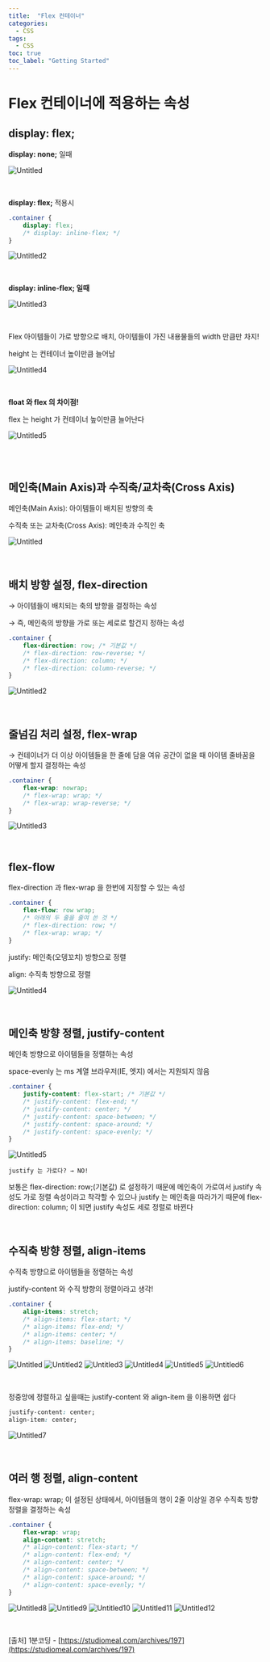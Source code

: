 ```yaml
---
title:  "Flex 컨테이너"
categories:
  - CSS
tags:
  - CSS
toc: true
toc_label: "Getting Started"
---
```


# Flex 컨테이너에 적용하는 속성

## display: flex;

**display: none;** 일때

![Untitled](https://user-images.githubusercontent.com/79130276/129141259-08074c42-b283-45b6-870e-c82c02c22315.png)

<br>

**display: flex;** 적용시

```css
.container {
	display: flex;
	/* display: inline-flex; */
}
```

![Untitled2](https://user-images.githubusercontent.com/79130276/129141261-5fce5001-8662-4dab-9ace-5293eb0fe81d.png)

<br>

**display: inline-flex; 일때**

![Untitled3](https://user-images.githubusercontent.com/79130276/129141263-83dc277f-47d1-44a2-92f5-ccd85c3dab9c.png)

<br>

Flex 아이템들이 가로 방향으로 배치, 아이템들이 가진 내용물들의 width 만큼만 차지!

height 는 컨테이너 높이만큼 늘어남

![Untitled4](https://user-images.githubusercontent.com/79130276/129141264-632a6bc5-35a1-4d3e-a548-6bb6201c2c32.png)

<br>

**float 와 flex 의 차이점!**

flex 는 height 가 컨테이너 높이만큼 늘어난다

![Untitled5](https://user-images.githubusercontent.com/79130276/129141267-060e537f-4aaa-41af-a442-e64db320f3de.png)


<br>
<br>


## 메인축(Main Axis)과 수직축/교차축(Cross Axis)


메인축(Main Axis): 아이템들이 배치된 방향의 축

수직축 또는 교차축(Cross Axis): 메인축과 수직인 축

![Untitled](https://user-images.githubusercontent.com/79130276/129141582-0b1a3bbc-171f-465a-8bc4-00335334b774.png)

<br>

## 배치 방향 설정, flex-direction

→ 아이템들이 배치되는 축의 방향을 결정하는 속성

→ 즉, 메인축의 방향을 가로 또는 세로로 할건지 정하는 속성

```css
.container {
	flex-direction: row; /* 기본값 */
	/* flex-direction: row-reverse; */
	/* flex-direction: column; */
	/* flex-direction: column-reverse; */
}
```

![Untitled2](https://user-images.githubusercontent.com/79130276/129141590-71c638db-cf9c-4045-9ac6-41e2520e064a.png)

<br>

## 줄넘김 처리 설정, flex-wrap

→ 컨테이너가 더 이상 아이템들을 한 줄에 담을 여유 공간이 없을 때 아이템 줄바꿈을 어떻게 할지 결정하는 속성

```css
.container {
	flex-wrap: nowrap;
	/* flex-wrap: wrap; */
	/* flex-wrap: wrap-reverse; */
}
```

![Untitled3](https://user-images.githubusercontent.com/79130276/129141568-d00f4504-744e-488b-803f-3dee11280785.png)

<br>

## flex-flow

flex-direction 과 flex-wrap 을 한번에 지정할 수 있는 속성

```css
.container {
	flex-flow: row wrap;
	/* 아래의 두 줄을 줄여 쓴 것 */
	/* flex-direction: row; */
	/* flex-wrap: wrap; */
}
```

justify: 메인축(오뎅꼬치) 방향으로 정렬

align: 수직축 방향으로 정렬

![Untitled4](https://user-images.githubusercontent.com/79130276/129141573-82653756-ac81-4da7-8e99-7dab0cb5effd.png)

<br>

## 메인축 방향 정렬, justify-content

메인축 방향으로 아이템들을 정렬하는 속성

space-evenly 는 ms 계열 브라우저(IE, 엣지) 에서는 지원되지 않음

```css
.container {
	justify-content: flex-start; /* 기본값 */
	/* justify-content: flex-end; */
	/* justify-content: center; */
	/* justify-content: space-between; */
	/* justify-content: space-around; */
	/* justify-content: space-evenly; */
}
```

![Untitled5](https://user-images.githubusercontent.com/79130276/129141576-880a03e3-a359-4988-ab90-10f0f4cb8def.png)


`justify 는 가로다? → NO!`

보통은 flex-direction: row;(기본값) 로 설정하기 때문에 메인축이 가로여서 justify 속성도 가로 정렬 속성이라고 착각할 수 있으나 justify 는 메인축을 따라가기 때문에 flex-direction: column; 이 되면 justify 속성도 세로 정렬로 바뀐다

<br>

## 수직축 방향 정렬, align-items

수직축 방향으로 아이템들을 정렬하는 속성

justify-content 와 수직 방향의 정렬이라고 생각!

```css
.container {
	align-items: stretch;
	/* align-items: flex-start; */
	/* align-items: flex-end; */
	/* align-items: center; */
	/* align-items: baseline; */
}
```

![Untitled](https://user-images.githubusercontent.com/79130276/129141937-a49767b0-ba8c-4178-834a-a0fc63633bc5.png)
![Untitled2](https://user-images.githubusercontent.com/79130276/129141940-0d226cb4-56f5-4eaf-82a9-b67bc81e656a.png)
![Untitled3](https://user-images.githubusercontent.com/79130276/129141942-7736b1be-9e49-4881-9897-af6f3ab80af3.png)
![Untitled4](https://user-images.githubusercontent.com/79130276/129141943-eddd6396-e42a-4405-87e9-259edb0e751b.png)
![Untitled5](https://user-images.githubusercontent.com/79130276/129141945-743c561d-2c69-4757-96a3-c46ae2aedcc5.png)
![Untitled6](https://user-images.githubusercontent.com/79130276/129141947-9c8b09dc-2af7-4c1b-9654-b1fabc68919b.png)

<br>

정중앙에 정렬하고 싶을때는 justify-content 와 align-item 을 이용하면 쉽다

```css
justify-content: center;
align-item: center;
```

![Untitled7](https://user-images.githubusercontent.com/79130276/129141948-e2782782-bff6-40cf-b86e-a25e7d28166c.png)

<br>

## 여러 행 정렬, align-content

flex-wrap: wrap; 이 설정된 상태에서, 아이템들의 행이 2줄 이상일 경우 수직축 방향 정렬을 결정하는 속성

```css
.container {
	flex-wrap: wrap;
	align-content: stretch;
	/* align-content: flex-start; */
	/* align-content: flex-end; */
	/* align-content: center; */
	/* align-content: space-between; */
	/* align-content: space-around; */
	/* align-content: space-evenly; */
}
```
![Untitled8](https://user-images.githubusercontent.com/79130276/129141950-c5ff501c-a7d1-40ea-9a1b-23abd94d3be3.png)
![Untitled9](https://user-images.githubusercontent.com/79130276/129142056-ec77e998-8b21-4550-903b-1853576ce311.png)
![Untitled10](https://user-images.githubusercontent.com/79130276/129142063-3c91548c-f45a-4718-917a-363201ceb204.png)
![Untitled11](https://user-images.githubusercontent.com/79130276/129142066-a3f3c6af-16dd-4766-b212-91426f0d16c7.png)
![Untitled12](https://user-images.githubusercontent.com/79130276/129142067-7611f802-7a1c-492d-97fa-b44e93d1c51a.png)

<br>

[출처] 1분코딩 - [https://studiomeal.com/archives/197](https://studiomeal.com/archives/197)
